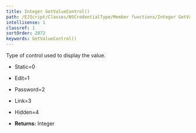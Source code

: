 ```yaml
---
title: Integer GetValueControl()
path: /EJScript/Classes/NSCredentialType/Member functions/Integer GetValueControl()
intellisense: 1
classref: 1
sortOrder: 2072
keywords: GetValueControl()
---
```



Type of control used to display the value.
* Static=0
* Edit=1
* Password=2
* Link=3
* Hidden=4


* **Returns:** Integer


